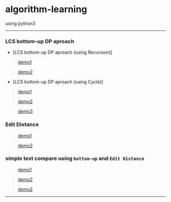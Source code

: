 # algorithm-learning
using python3

----------------------------
### LCS bottom-up DP aproach
* [LCS bottom-up DP aproach (using Recursion)] 
> [demo1](https://github.com/guanrongjia/algorithm-learning/blob/master/test1.1.py)

> [demo2](https://github.com/)


* [LCS bottom-up DP aproach (using Cycle)]
> [demo1](https://github.com/)

> [demo2](https://github.com/)

> [demo3](https://github.com/)


### Edit Distance
> [demo1](https://github.com/)

> [demo2](https://github.com/)


### simple text compare using `bottom-up` and `Edit Distance`
> [demo1](https://github.com/)

> [demo2](https://github.com/)

> [demo2](https://github.com/)
----------------------------

